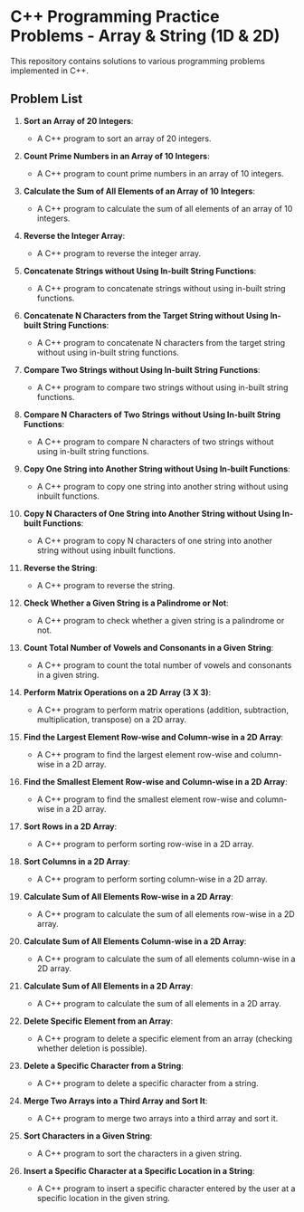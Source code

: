 # C++ Programming Practice Problems - Array & String  (1D & 2D)

This repository contains solutions to various programming problems implemented in C++.

## Problem List

1. **Sort an Array of 20 Integers**:
   - A C++ program to sort an array of 20 integers.

2. **Count Prime Numbers in an Array of 10 Integers**:
   - A C++ program to count prime numbers in an array of 10 integers.

3. **Calculate the Sum of All Elements of an Array of 10 Integers**:
   - A C++ program to calculate the sum of all elements of an array of 10 integers.

4. **Reverse the Integer Array**:
   - A C++ program to reverse the integer array.

5. **Concatenate Strings without Using In-built String Functions**:
   - A C++ program to concatenate strings without using in-built string functions.

6. **Concatenate N Characters from the Target String without Using In-built String Functions**:
   - A C++ program to concatenate N characters from the target string without using in-built string functions.

7. **Compare Two Strings without Using In-built String Functions**:
   - A C++ program to compare two strings without using in-built string functions.

8. **Compare N Characters of Two Strings without Using In-built String Functions**:
   - A C++ program to compare N characters of two strings without using in-built string functions.

9. **Copy One String into Another String without Using In-built Functions**:
   - A C++ program to copy one string into another string without using inbuilt functions.

10. **Copy N Characters of One String into Another String without Using In-built Functions**:
    - A C++ program to copy N characters of one string into another string without using inbuilt functions.

11. **Reverse the String**:
    - A C++ program to reverse the string.

12. **Check Whether a Given String is a Palindrome or Not**:
    - A C++ program to check whether a given string is a palindrome or not.

13. **Count Total Number of Vowels and Consonants in a Given String**:
    - A C++ program to count the total number of vowels and consonants in a given string.

14. **Perform Matrix Operations on a 2D Array (3 X 3)**:
    - A C++ program to perform matrix operations (addition, subtraction, multiplication, transpose) on a 2D array.

15. **Find the Largest Element Row-wise and Column-wise in a 2D Array**:
    - A C++ program to find the largest element row-wise and column-wise in a 2D array.

16. **Find the Smallest Element Row-wise and Column-wise in a 2D Array**:
    - A C++ program to find the smallest element row-wise and column-wise in a 2D array.

17. **Sort Rows in a 2D Array**:
    - A C++ program to perform sorting row-wise in a 2D array.

18. **Sort Columns in a 2D Array**:
    - A C++ program to perform sorting column-wise in a 2D array.

19. **Calculate Sum of All Elements Row-wise in a 2D Array**:
    - A C++ program to calculate the sum of all elements row-wise in a 2D array.

20. **Calculate Sum of All Elements Column-wise in a 2D Array**:
    - A C++ program to calculate the sum of all elements column-wise in a 2D array.

21. **Calculate Sum of All Elements in a 2D Array**:
    - A C++ program to calculate the sum of all elements in a 2D array.

22. **Delete Specific Element from an Array**:
    - A C++ program to delete a specific element from an array (checking whether deletion is possible).

23. **Delete a Specific Character from a String**:
    - A C++ program to delete a specific character from a string.

24. **Merge Two Arrays into a Third Array and Sort It**:
    - A C++ program to merge two arrays into a third array and sort it.

25. **Sort Characters in a Given String**:
    - A C++ program to sort the characters in a given string.

26. **Insert a Specific Character at a Specific Location in a String**:
    - A C++ program to insert a specific character entered by the user at a specific location in the given string.
